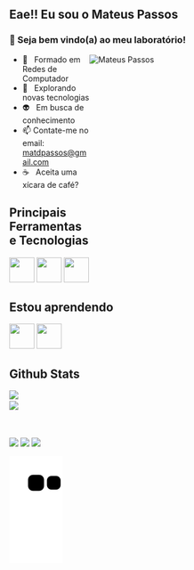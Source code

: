 ## Eae!! Eu sou o Mateus Passos

### 🔬 Seja bem vindo(a) ao meu laboratório!

<img align="right" alt="Mateus Passos" height="360" width="360" src="https://media.giphy.com/media/9fngGUe3uNfZo7R1mC/giphy.gif"> 

<div align="left"> 

- 🌱 &nbsp; Formado em Redes de Computador
- 🔎 &nbsp; Explorando novas tecnologias
- 👽 &nbsp; Em busca de conhecimento
- 📫 Contate-me no email: matdpassos@gmail.com
- ☕️ &nbsp; Aceita uma xícara de café?

## Principais Ferramentas e Tecnologias

<img width="45" height="45" src="https://www.svgrepo.com/show/331335/cisco.svg">
<img width="45" height="45" src="https://cdn.icon-icons.com/icons2/2699/PNG/512/amazon_aws_logo_icon_170593.png">
<img width="45" height="45" src="https://cdn.jsdelivr.net/gh/devicons/devicon/icons/azure/azure-original.svg">  

## Estou aprendendo

<img width="45" height="45" src="https://cdn.jsdelivr.net/gh/devicons/devicon/icons/python/python-original.svg">  
<img width="45" height="45" src="https://cdn.jsdelivr.net/gh/devicons/devicon/icons/terraform/terraform-original.svg" />
          
  
<br/>

<h2 align="left">Github Stats</h2>

<div>
<a href="https://github.com/DiasTardesNoites">
<img height="174em" src="https://github-readme-stats.vercel.app/api/top-langs/?username=DiasTardesNoites&layout=compact&langs_count=7&theme=dracula"/><br />
<img height="172em" src="https://github-readme-stats.vercel.app/api?username=DiasTardesNoites&show_icons=true&bg_color=000&title_color=e01a00&icon_color=800800&border_color=7A0E00&text_color=fff&include_all_commits=true&count_private=true"/>
</div>
  
<br/>
  
  ##
  
  <div>
  <a href="https://www.instagram.com/passos_mat/" target="_blank"><img src="https://img.shields.io/badge/-Instagram-%23E4405F?style=for-the-badge&logo=instagram&logoColor=white" target="_blank"></a>
  <a href = "mailto:matdpassos@gmail.com"><img src="https://img.shields.io/badge/-Gmail-%23333?style=for-the-badge&logo=gmail&logoColor=white" target="_blank"></a>
  <a href="https://www.linkedin.com/in/mateus-passos-226b95209/" target="_blank"><img src="https://img.shields.io/badge/-LinkedIn-%230077B5?style=for-the-badge&logo=linkedin&logoColor=white" target="_blank"></a> 
    
    
  </div>
  
![Snake animation](https://github.com/DiasTardesNoites/DiasTardesNoites/blob/output/github-contribution-grid-snake.svg)
